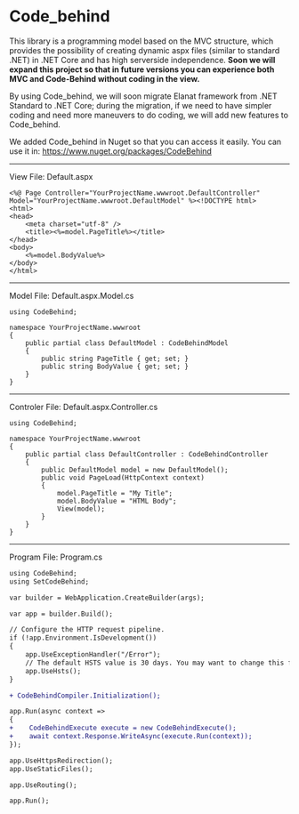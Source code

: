 # Code_behind
This library is a programming model based on the MVC structure, which provides the possibility of creating dynamic aspx files (similar to standard .NET) in .NET Core and has high serverside independence.
<b>Soon we will expand this project so that in future versions you can experience both MVC and Code-Behind without coding in the view.</b>

By using Code_behind, we will soon migrate Elanat framework from .NET Standard to .NET Core; during the migration, if we need to have simpler coding and need more maneuvers to do coding, we will add new features to Code_behind.

We added Code_behind in Nuget so that you can access it easily.
You can use it in:
https://www.nuget.org/packages/CodeBehind

------------------------------------------
View File: Default.aspx
```
<%@ Page Controller="YourProjectName.wwwroot.DefaultController" Model="YourProjectName.wwwroot.DefaultModel" %><!DOCTYPE html>
<html>
<head>
    <meta charset="utf-8" />
    <title><%=model.PageTitle%></title>
</head>
<body>
    <%=model.BodyValue%>
</body>
</html>
```

------------------------------------------
Model File: Default.aspx.Model.cs
```
using CodeBehind;

namespace YourProjectName.wwwroot
{
    public partial class DefaultModel : CodeBehindModel
    {
        public string PageTitle { get; set; }
        public string BodyValue { get; set; }
    }
}
```

------------------------------------------
Controler File: Default.aspx.Controller.cs
```
using CodeBehind;

namespace YourProjectName.wwwroot
{
    public partial class DefaultController : CodeBehindController
    {
        public DefaultModel model = new DefaultModel();
        public void PageLoad(HttpContext context)
        {
            model.PageTitle = "My Title";
            model.BodyValue = "HTML Body";
            View(model);
        }
    }
}
```

------------------------------------------
Program File: Program.cs
```diff
using CodeBehind;
using SetCodeBehind;

var builder = WebApplication.CreateBuilder(args);

var app = builder.Build();

// Configure the HTTP request pipeline.
if (!app.Environment.IsDevelopment())
{
    app.UseExceptionHandler("/Error");
    // The default HSTS value is 30 days. You may want to change this for production scenarios, see https://aka.ms/aspnetcore-hsts.
    app.UseHsts();
}

+ CodeBehindCompiler.Initialization();

app.Run(async context =>
{
+    CodeBehindExecute execute = new CodeBehindExecute();
+    await context.Response.WriteAsync(execute.Run(context));
});

app.UseHttpsRedirection();
app.UseStaticFiles();

app.UseRouting();

app.Run();
```
